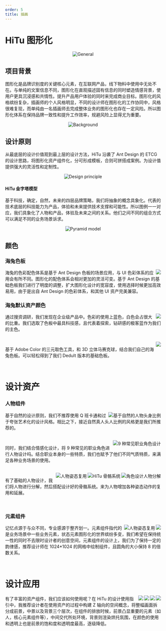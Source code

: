 ```yaml
---
order: 5
title: 插画
---
```


# HiTu 图形化

<div style="text-align:center;">
  <img alt="General" src="https://gw.alipayobjects.com/mdn/rms_08e378/afts/img/A*WzMpTIP8R6gAAAAAAAAAAABkARQnAQ" />
</div>

## 项目背景

图形化是品牌识别度的关键核心元素，在互联网产品，线下物料中使用中无处不在。与单纯的文案信息不同，图形化在直观描述固有信息的同时塑造情感背景，使用户更具沉浸感和共情性。提升产品用户体验的同时来完成商业目标。图形化的风格缤纷复杂，插画师的个人风格明显，不同的设计师在图形化的工作协同中，风格很难复现，而单纯由一名插画师去完成整体业务的图形化也存在一定风险。所以图形化体系在保持品牌一致性和提升工作效率，规避风险上显得尤为重要。

<div style="text-align:center;">
  <img alt="Background" src="https://gw.alipayobjects.com/mdn/rms_08e378/afts/img/A*rSUBTL8hv9sAAAAAAAAAAABkARQnAQ" />
</div>

## 设计原则

从最底层的设计价值观到最上层的设计方法，HiTu 沿袭了 Ant Design 的 ETCG 的设计思路，将图形化资产组件化，分可形成模板，合则可拼搭成案例。为设计值提供强大的灵活性和定制性。

<div style="text-align:center;">
  <img alt="Design principle" src="https://gw.alipayobjects.com/mdn/rms_08e378/afts/img/A*WKEzS5-_zYAAAAAAAAAAAABkARQnAQ" />
</div>

#### HiTu 金字塔模型

基于科技，确定，自然，未来的四层品牌策略，我们将抽象的概念具象化。代表的技术底层的科技能力为产品，体验和未来提供技术支撑和可能性。所以图例一一对应，我们具象化了人物和产品，体验及未来之间的关系。他们之间不同的组合方式可以满足不同的业务场景诉求。

<div style="text-align:center;">
  <img alt="Pyramid model" src="https://gw.alipayobjects.com/mdn/rms_08e378/afts/img/A*K0AETKiR__EAAAAAAAAAAABkARQnAQ" />
</div>

## 颜色

### 海兔色板

<img class="preview-img no-padding" align="right" description="海兔色板" src="https://gw.alipayobjects.com/mdn/rms_08e378/afts/img/A*5ZE6RrjW-jQAAAAAAAAAAABkARQnAQ" />

海兔的色彩配色体系是基于 Ant Design 色板的场景应用，与 UI 色彩体系的应用会有所不同。图形化的配色体系会相对更加的灵活可变。基于 Ant Design 的基础色板我们进行了明度的调整，扩大图形化设计的宽容度，使用选择时候更加高效易用，由于是出自 Ant Design 的色彩体系，和其他 UI 资产完美兼容。

### 海兔默认资产颜色

<img class="preview-img no-padding" align="right" src="https://gw.alipayobjects.com/mdn/rms_08e378/afts/img/A*t4D6QaFM2DAAAAAAAAAAAABkARQnAQ" />

通过搜资调研，我们发现在企业级产品中。色彩的使用上蓝色，白色会占很大的比重。我们选取了色板中最具科技感，且代表着探索，钻研感的极客蓝作为我们的主色。

<br />

<img class="preview-img no-padding" align="right" src="https://gw.alipayobjects.com/mdn/rms_08e378/afts/img/A*fI2hSI8v0bgAAAAAAAAAAABkARQnAQ" />

基于 Adobe Color 的三元取色工具，和 3D 立体马赛克球，结合我们自己的海兔色板。可以轻松得到了我们 Dedult 版本的基础色板。

<br />

# 设计资产

### 人物组件

<img class="preview-img" align="right" alt="基于自然的人物头身比例" src="https://gw.alipayobjects.com/mdn/rms_08e378/afts/img/A*09cDSb88sjgAAAAAAAAAAABkARQnAQ" />

基于自然的设计原则，我们不推荐使用 Q 班卡通和过于夸张艺术化的设计风格。相比之下，接近自然真人头人比例的风格更是我们所推荐的。

<br />

<img class="preview-img" align="right" alt="9 种常见职业角色设计" src="https://gw.alipayobjects.com/mdn/rms_08e378/afts/img/A*xjrVRoIZtYwAAAAAAAAAAABkARQnAQ" />

同时，我们结合情感化设计，将 9 种常见的职业角色进行人物设计吗。结合职业本身的一些特质，我们也赋予了他们不同气质特质，来满足各种业务场景的使用。

<br />

<img class="preview-img" align="right" alt="角色设计人物分解" src="https://gw.alipayobjects.com/mdn/rms_08e378/afts/img/A*uoxQS6xUq5UAAAAAAAAAAABkARQnAQ" />

<img class="preview-img" align="right" alt="HiTu 骨骼系统" src="https://gw.alipayobjects.com/mdn/rms_08e378/afts/img/A*9-cATIWgPx8AAAAAAAAAAABkARQnAQ" />

<img class="preview-img" align="right" alt="人物姿态复用" src="https://gw.alipayobjects.com/mdn/rms_08e378/afts/img/A*F-QpQL91SvYAAAAAAAAAAABkARQnAQ" />

有了基础的人物设计，我们将人物进行分解，然后搭配设计好的骨骼系统。来为人物增加各种姿态动作的复用和延展。

<br />

### 元素组件

<img class="preview-img" align="right" src="https://gw.alipayobjects.com/mdn/rms_08e378/afts/img/A*-LbbSads11EAAAAAAAAAAABkARQnAQ" />

<img class="preview-img" align="right" alt="人物姿态复用" src="https://gw.alipayobjects.com/mdn/rms_08e378/afts/img/A*7JLsQ4whNKkAAAAAAAAAAABkARQnAQ" />

记忆点源于与众不同，专业感源于整齐划一。元素组件指代的是业务场景中一些业务元素，状态元素图形化的世界缤纷多变，我们希望在保持统一性的同时不去限时设计者的创意空间，元素组件的设计上，我们为了保持一定的韵律感，推荐设计师在 1024\*1024 的网格中绘制组件，且圆角的大小保持 8 的倍数关系。

<br />

# 设计应用

<img class="preview-img" align="right" src="https://gw.alipayobjects.com/mdn/rms_08e378/afts/img/A*puHVQJEe-oIAAAAAAAAAAABkARQnAQ" />

<img class="preview-img" align="right" src="https://gw.alipayobjects.com/mdn/rms_08e378/afts/img/A*W-PzSadIFeAAAAAAAAAAAABkARQnAQ" />

<img class="preview-img" align="right" src="https://gw.alipayobjects.com/mdn/rms_08e378/afts/img/A*OJoaQ77tczIAAAAAAAAAAABkARQnAQ" />

<img class="preview-img" align="right" src="https://gw.alipayobjects.com/mdn/rms_08e378/afts/img/A*IySSSoBaGPYAAAAAAAAAAABkARQnAQ" />

有了丰富的资产组件，我们应该如何使用呢？在 HiTu 的设计使用指引中，我推荐设计者在使用资产的过程中构建 Z 轴向的空间概念，将整幅画面拆分成前景，中景以及背景三个层次，在组件的排放时候，前景凸显重要的元素（如人，核心元素组件等），中间交代所处环境，背景则渲染烘托氛围，在颜色的使用和透明上也是前景的饱和度和透明度最高，逐级降低。

<br />
